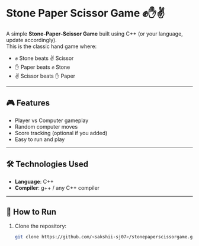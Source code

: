 # Stone Paper Scissor Game ✊✋✌️

A simple **Stone-Paper-Scissor Game** built using C++ (or your language, update accordingly).  
This is the classic hand game where:
- ✊ Stone beats ✌️ Scissor
- ✋ Paper beats ✊ Stone
- ✌️ Scissor beats ✋ Paper

---

## 🎮 Features
- Player vs Computer gameplay
- Random computer moves
- Score tracking (optional if you added)
- Easy to run and play

---

## 🛠️ Technologies Used
- **Language**: C++  
- **Compiler**: g++ / any C++ compiler  

---

## 🚀 How to Run
1. Clone the repository:
   ```bash
   git clone https://github.com/<sakshii-sj07>/stonepaperscissorgame.git
